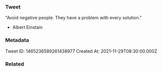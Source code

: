 ### Tweet
"Avoid negative people. They have a problem with every solution."

- Albert Einstain

### Metadata
Tweet ID: 1465236589261438977
Created At: 2021-11-29T08:30:00.000Z

### Related


